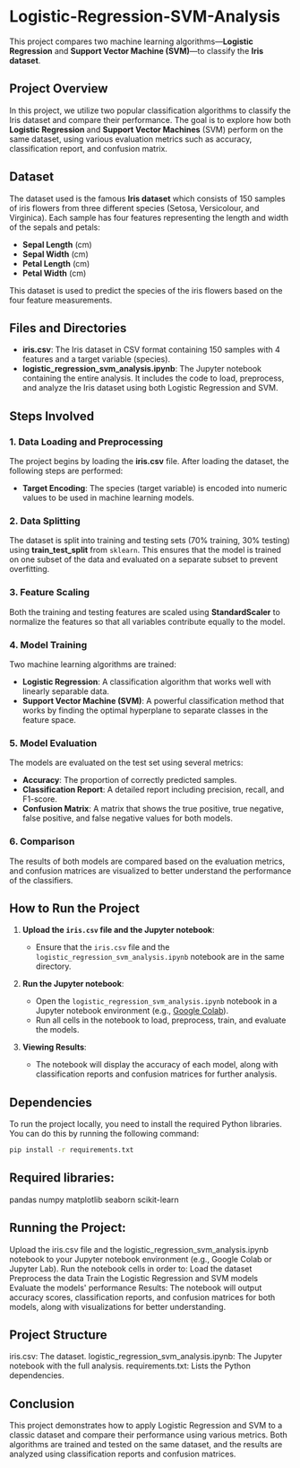 # Logistic-Regression-SVM-Analysis

This project compares two machine learning algorithms—**Logistic Regression** and **Support Vector Machine (SVM)**—to classify the **Iris dataset**.

## Project Overview

In this project, we utilize two popular classification algorithms to classify the Iris dataset and compare their performance. The goal is to explore how both **Logistic Regression** and **Support Vector Machines** (SVM) perform on the same dataset, using various evaluation metrics such as accuracy, classification report, and confusion matrix.

## Dataset

The dataset used is the famous **Iris dataset** which consists of 150 samples of iris flowers from three different species (Setosa, Versicolour, and Virginica). Each sample has four features representing the length and width of the sepals and petals:

- **Sepal Length** (cm)
- **Sepal Width** (cm)
- **Petal Length** (cm)
- **Petal Width** (cm)

This dataset is used to predict the species of the iris flowers based on the four feature measurements.

## Files and Directories

- **iris.csv**: The Iris dataset in CSV format containing 150 samples with 4 features and a target variable (species).
- **logistic_regression_svm_analysis.ipynb**: The Jupyter notebook containing the entire analysis. It includes the code to load, preprocess, and analyze the Iris dataset using both Logistic Regression and SVM.
  
## Steps Involved

### 1. **Data Loading and Preprocessing**
The project begins by loading the **iris.csv** file. After loading the dataset, the following steps are performed:
- **Target Encoding**: The species (target variable) is encoded into numeric values to be used in machine learning models.
  
### 2. **Data Splitting**
The dataset is split into training and testing sets (70% training, 30% testing) using **train_test_split** from `sklearn`. This ensures that the model is trained on one subset of the data and evaluated on a separate subset to prevent overfitting.

### 3. **Feature Scaling**
Both the training and testing features are scaled using **StandardScaler** to normalize the features so that all variables contribute equally to the model.

### 4. **Model Training**
Two machine learning algorithms are trained:
- **Logistic Regression**: A classification algorithm that works well with linearly separable data.
- **Support Vector Machine (SVM)**: A powerful classification method that works by finding the optimal hyperplane to separate classes in the feature space.

### 5. **Model Evaluation**
The models are evaluated on the test set using several metrics:
- **Accuracy**: The proportion of correctly predicted samples.
- **Classification Report**: A detailed report including precision, recall, and F1-score.
- **Confusion Matrix**: A matrix that shows the true positive, true negative, false positive, and false negative values for both models.

### 6. **Comparison**
The results of both models are compared based on the evaluation metrics, and confusion matrices are visualized to better understand the performance of the classifiers.

## How to Run the Project

1. **Upload the `iris.csv` file and the Jupyter notebook**:
   - Ensure that the `iris.csv` file and the `logistic_regression_svm_analysis.ipynb` notebook are in the same directory.
  
2. **Run the Jupyter notebook**:
   - Open the `logistic_regression_svm_analysis.ipynb` notebook in a Jupyter notebook environment (e.g., [Google Colab](https://colab.research.google.com/)).
   - Run all cells in the notebook to load, preprocess, train, and evaluate the models.

3. **Viewing Results**:
   - The notebook will display the accuracy of each model, along with classification reports and confusion matrices for further analysis.

## Dependencies

To run the project locally, you need to install the required Python libraries. You can do this by running the following command:

```bash
pip install -r requirements.txt
```
## Required libraries:

pandas
numpy
matplotlib
seaborn
scikit-learn
## Running the Project:

Upload the iris.csv file and the logistic_regression_svm_analysis.ipynb notebook to your Jupyter notebook environment (e.g., Google Colab or Jupyter Lab).
Run the notebook cells in order to:
Load the dataset
Preprocess the data
Train the Logistic Regression and SVM models
Evaluate the models' performance
Results:
The notebook will output accuracy scores, classification reports, and confusion matrices for both models, along with visualizations for better understanding.

## Project Structure
iris.csv: The dataset.
logistic_regression_svm_analysis.ipynb: The Jupyter notebook with the full analysis.
requirements.txt: Lists the Python dependencies.
## Conclusion
This project demonstrates how to apply Logistic Regression and SVM to a classic dataset and compare their performance using various metrics. Both algorithms are trained and tested on the same dataset, and the results are analyzed using classification reports and confusion matrices.
